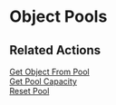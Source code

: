 # Object Pools

## Related Actions

[Get Object From Pool](../reference/actions.md#get-object-from-pool)  
[Get Pool Capacity](../reference/actions.md#get-pool-capacity)  
[Reset Pool](../reference/actions.md#reset-pool)


